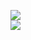 [![](https://img.shields.io/badge/Made%20With-Github%20Spray-lightgrey.svg?style=for-the-badge&logo=github)](https://github.com/Annihil/github-spray#199)  
[![](https://i.imgur.com/2DrTn0Z.gif)](https://github.com/Annihil/github-spray)